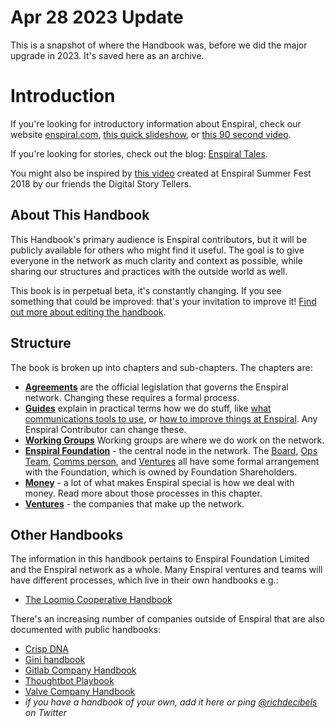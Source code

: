 # Apr 28 2023 Update

This is a snapshot of where the Handbook was, before we did the major upgrade in 2023. It's saved here as an archive.


# Introduction

If you're looking for introductory information about Enspiral, check our website [enspiral.com](http://enspiral.com/), [this quick slideshow](http://whatis.enspiral.com), or [this 90 second video](https://vimeo.com/125088390).

If you're looking for stories, check out the blog: [Enspiral Tales](https://medium.com/enspiral-tales).

You might also be inspired by [this video](https://www.youtube.com/watch?v=lScGElP49Jc) created at Enspiral Summer Fest 2018 by our friends the Digital Story Tellers.

## About This Handbook

This Handbook's primary audience is Enspiral contributors, but it will be publicly available for others who might find it useful. The goal is to give everyone in the network as much clarity and context as possible, while sharing our structures and practices with the outside world as well.

This book is in perpetual beta, it's constantly changing. If you see something that could be improved: that's your invitation to improve it! [Find out more about editing the handbook](guides/contributing.md).

## Structure

The book is broken up into chapters and sub-chapters. The chapters are:

* [**Agreements**](agreements/) are the official legislation that governs the Enspiral network. Changing these requires a formal process.
* [**Guides**](guides/) explain in practical terms how we do stuff, like [what communications tools to use](guides/comms_guidelines.md), or [how to improve things at Enspiral](guides/improvements.md). Any Enspiral Contributor can change these.
* [**Working Groups**](working-groups/) Working groups are where we do work on the network.
* [**Enspiral Foundation**](foundation/) - the central node in the network. The [Board](foundation/board.md), [Ops Team](foundation/ops-scope.md), [Comms person](foundation/comms-role.md), and [Ventures](ventures/) all have some formal arrangement with the Foundation, which is owned by Foundation Shareholders.
* [**Money**](money/) - a lot of what makes Enspiral special is how we deal with money. Read more about those processes in this chapter.
* [**Ventures**](ventures/) - the companies that make up the network.

## Other Handbooks

The information in this handbook pertains to Enspiral Foundation Limited and the Enspiral network as a whole. Many Enspiral ventures and teams will have different processes, which live in their own handbooks e.g.:

* [The Loomio Cooperative Handbook](http://loomio.coop)

There's an increasing number of companies outside of Enspiral that are also documented with public handbooks:

* [Crisp DNA](http://dna.crisp.se/docs/index.html)
* [Gini handbook](https://drive.google.com/file/d/0B44XthBdMmN6bGlfdk8zejdSZUU/view)
* [Gitlab Company Handbook](https://about.gitlab.com/handbook/)
* [Thoughtbot Playbook](https://thoughtbot.com/playbook)
* [Valve Company Handbook](http://www.valvesoftware.com/company/Valve_Handbook_LowRes.pdf)
* _if you have a handbook of your own, add it here or ping_ [_@richdecibels_](http://twitter.com/richdecibels) _on Twitter_

